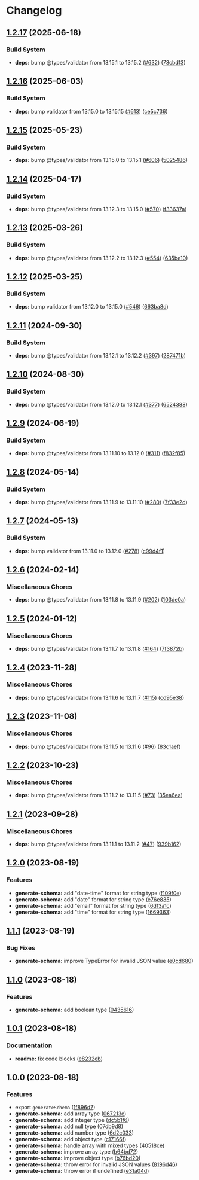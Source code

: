 # Changelog

## [1.2.17](https://github.com/braze-community/json-schema-it/compare/v1.2.16...v1.2.17) (2025-06-18)


### Build System

* **deps:** bump @types/validator from 13.15.1 to 13.15.2 ([#632](https://github.com/braze-community/json-schema-it/issues/632)) ([73cbdf3](https://github.com/braze-community/json-schema-it/commit/73cbdf33218d0c2b059be184b98854df11977672))

## [1.2.16](https://github.com/braze-community/json-schema-it/compare/v1.2.15...v1.2.16) (2025-06-03)


### Build System

* **deps:** bump validator from 13.15.0 to 13.15.15 ([#613](https://github.com/braze-community/json-schema-it/issues/613)) ([ce5c736](https://github.com/braze-community/json-schema-it/commit/ce5c7368f16e4615200ae9b4ff0041ff1f64b504))

## [1.2.15](https://github.com/braze-community/json-schema-it/compare/v1.2.14...v1.2.15) (2025-05-23)


### Build System

* **deps:** bump @types/validator from 13.15.0 to 13.15.1 ([#606](https://github.com/braze-community/json-schema-it/issues/606)) ([5025486](https://github.com/braze-community/json-schema-it/commit/5025486d63f1111f95c7a48692108fe93d0e3f52))

## [1.2.14](https://github.com/braze-community/json-schema-it/compare/v1.2.13...v1.2.14) (2025-04-17)


### Build System

* **deps:** bump @types/validator from 13.12.3 to 13.15.0 ([#570](https://github.com/braze-community/json-schema-it/issues/570)) ([f33637a](https://github.com/braze-community/json-schema-it/commit/f33637a82a2af7b5c8c73510fc5ef5ce6354ed9c))

## [1.2.13](https://github.com/braze-community/json-schema-it/compare/v1.2.12...v1.2.13) (2025-03-26)


### Build System

* **deps:** bump @types/validator from 13.12.2 to 13.12.3 ([#554](https://github.com/braze-community/json-schema-it/issues/554)) ([635be10](https://github.com/braze-community/json-schema-it/commit/635be10ed14ad684cf2dd5a84e82390ebfb94ee2))

## [1.2.12](https://github.com/braze-community/json-schema-it/compare/v1.2.11...v1.2.12) (2025-03-25)


### Build System

* **deps:** bump validator from 13.12.0 to 13.15.0 ([#546](https://github.com/braze-community/json-schema-it/issues/546)) ([663ba8d](https://github.com/braze-community/json-schema-it/commit/663ba8de34a18ea8c573400d225f1cb0b60abacd))

## [1.2.11](https://github.com/braze-community/json-schema-it/compare/v1.2.10...v1.2.11) (2024-09-30)


### Build System

* **deps:** bump @types/validator from 13.12.1 to 13.12.2 ([#397](https://github.com/braze-community/json-schema-it/issues/397)) ([287471b](https://github.com/braze-community/json-schema-it/commit/287471beaa3d1b0ba6977b99ad79857ed9cd6a05))

## [1.2.10](https://github.com/braze-community/json-schema-it/compare/v1.2.9...v1.2.10) (2024-08-30)


### Build System

* **deps:** bump @types/validator from 13.12.0 to 13.12.1 ([#377](https://github.com/braze-community/json-schema-it/issues/377)) ([6524388](https://github.com/braze-community/json-schema-it/commit/65243888f8b8dae555ac00f8495f88b11d8a8a6c))

## [1.2.9](https://github.com/braze-community/json-schema-it/compare/v1.2.8...v1.2.9) (2024-06-19)


### Build System

* **deps:** bump @types/validator from 13.11.10 to 13.12.0 ([#311](https://github.com/braze-community/json-schema-it/issues/311)) ([f832f85](https://github.com/braze-community/json-schema-it/commit/f832f85c3da1cd5fc5f4569aaa67ebfa274ac022))

## [1.2.8](https://github.com/braze-community/json-schema-it/compare/v1.2.7...v1.2.8) (2024-05-14)


### Build System

* **deps:** bump @types/validator from 13.11.9 to 13.11.10 ([#280](https://github.com/braze-community/json-schema-it/issues/280)) ([7f33e2d](https://github.com/braze-community/json-schema-it/commit/7f33e2d7b97c8d06e560779a5a8fc20acb84cad1))

## [1.2.7](https://github.com/braze-community/json-schema-it/compare/v1.2.6...v1.2.7) (2024-05-13)


### Build System

* **deps:** bump validator from 13.11.0 to 13.12.0 ([#278](https://github.com/braze-community/json-schema-it/issues/278)) ([c99d4f1](https://github.com/braze-community/json-schema-it/commit/c99d4f19dc3a18c4f8496e7b585c68c92b3a05de))

## [1.2.6](https://github.com/braze-community/json-schema-it/compare/v1.2.5...v1.2.6) (2024-02-14)


### Miscellaneous Chores

* **deps:** bump @types/validator from 13.11.8 to 13.11.9 ([#202](https://github.com/braze-community/json-schema-it/issues/202)) ([103de0a](https://github.com/braze-community/json-schema-it/commit/103de0ad07bc6ea3da7cdfec11d618a41e55499a))

## [1.2.5](https://github.com/braze-community/json-schema-it/compare/v1.2.4...v1.2.5) (2024-01-12)


### Miscellaneous Chores

* **deps:** bump @types/validator from 13.11.7 to 13.11.8 ([#164](https://github.com/braze-community/json-schema-it/issues/164)) ([7f3872b](https://github.com/braze-community/json-schema-it/commit/7f3872b4725c16e6022dd7a277c7d87e6a0a0b2e))

## [1.2.4](https://github.com/braze-community/json-schema-it/compare/v1.2.3...v1.2.4) (2023-11-28)


### Miscellaneous Chores

* **deps:** bump @types/validator from 13.11.6 to 13.11.7 ([#115](https://github.com/braze-community/json-schema-it/issues/115)) ([cd95e38](https://github.com/braze-community/json-schema-it/commit/cd95e3899cab411d4158de064f46a688fff75294))

## [1.2.3](https://github.com/braze-community/json-schema-it/compare/v1.2.2...v1.2.3) (2023-11-08)


### Miscellaneous Chores

* **deps:** bump @types/validator from 13.11.5 to 13.11.6 ([#96](https://github.com/braze-community/json-schema-it/issues/96)) ([83c1aef](https://github.com/braze-community/json-schema-it/commit/83c1aef3599358e04a2c2c8a2af2fe20965588ef))

## [1.2.2](https://github.com/braze-community/json-schema-it/compare/v1.2.1...v1.2.2) (2023-10-23)


### Miscellaneous Chores

* **deps:** bump @types/validator from 13.11.2 to 13.11.5 ([#73](https://github.com/braze-community/json-schema-it/issues/73)) ([35ea6ea](https://github.com/braze-community/json-schema-it/commit/35ea6ea6f210f5e6f09630f2b4f8a15330cee285))

## [1.2.1](https://github.com/braze-community/json-schema-it/compare/v1.2.0...v1.2.1) (2023-09-28)


### Miscellaneous Chores

* **deps:** bump @types/validator from 13.11.1 to 13.11.2 ([#47](https://github.com/braze-community/json-schema-it/issues/47)) ([939b162](https://github.com/braze-community/json-schema-it/commit/939b1624bb52274bbe48bce9e58001b1aa1d5238))

## [1.2.0](https://github.com/braze-community/json-schema-it/compare/v1.1.1...v1.2.0) (2023-08-19)


### Features

* **generate-schema:** add "date-time" format for string type ([f109f0e](https://github.com/braze-community/json-schema-it/commit/f109f0ed075dcaf4d40dfab1958784e6bfe92661))
* **generate-schema:** add "date" format for string type ([e76e835](https://github.com/braze-community/json-schema-it/commit/e76e835f773bbc9a5eafb8f5bbf0b077bd1d5572))
* **generate-schema:** add "email" format for string type ([6df3a1c](https://github.com/braze-community/json-schema-it/commit/6df3a1c644e06e2f1b96262ddc21d51a18ca33f3))
* **generate-schema:** add "time" format for string type ([1669363](https://github.com/braze-community/json-schema-it/commit/1669363656463e1cd6995d2c89778ea3040b28bc))

## [1.1.1](https://github.com/braze-community/json-schema-it/compare/v1.1.0...v1.1.1) (2023-08-19)


### Bug Fixes

* **generate-schema:** improve TypeError for invalid JSON value ([e0cd680](https://github.com/braze-community/json-schema-it/commit/e0cd6800f845271b3ebbfe38469e6f411e5d1b40))

## [1.1.0](https://github.com/braze-community/json-schema-it/compare/v1.0.1...v1.1.0) (2023-08-18)


### Features

* **generate-schema:** add boolean type ([0435616](https://github.com/braze-community/json-schema-it/commit/04356165539d28f2f31f43be2f2b71ce88e6f35e))

## [1.0.1](https://github.com/braze-community/json-schema-it/compare/v1.0.0...v1.0.1) (2023-08-18)


### Documentation

* **readme:** fix code blocks ([e8232eb](https://github.com/braze-community/json-schema-it/commit/e8232eb262725e0fb7a8394908e6f07d5ad093f4))

## 1.0.0 (2023-08-18)


### Features

* export `generateSchema` ([1f896d7](https://github.com/braze-community/json-schema-it/commit/1f896d7aa2d95df20309ebe19a4ba79cfedec2af))
* **generate-schema:** add array type ([067213e](https://github.com/braze-community/json-schema-it/commit/067213e13f25cdda89f317171e2788afcb021810))
* **generate-schema:** add integer type ([dc5b1f6](https://github.com/braze-community/json-schema-it/commit/dc5b1f601fe70e762eee380daf0f7e70a89394df))
* **generate-schema:** add null type ([07db9d8](https://github.com/braze-community/json-schema-it/commit/07db9d86123358baa278ebaa23239f8252de8b15))
* **generate-schema:** add number type ([6d2c033](https://github.com/braze-community/json-schema-it/commit/6d2c033306e3b07a8bcc15d7daaef7f5aef1c6b4))
* **generate-schema:** add object type ([c17166f](https://github.com/braze-community/json-schema-it/commit/c17166f4b841414df7a4c4c3a9db4f84dd507a67))
* **generate-schema:** handle array with mixed types ([40518ce](https://github.com/braze-community/json-schema-it/commit/40518cec0fffeabe4c1c77d13fc9b88ddc78b760))
* **generate-schema:** improve array type ([b64bd72](https://github.com/braze-community/json-schema-it/commit/b64bd7228466f938415d40f435d5e94ca6138559))
* **generate-schema:** improve object type ([b76bd20](https://github.com/braze-community/json-schema-it/commit/b76bd20b3c0f70fadd53ef874795b9fbde277f32))
* **generate-schema:** throw error for invalid JSON values ([8196d46](https://github.com/braze-community/json-schema-it/commit/8196d46da10badfd6eb8ba24c11671afbe8d6cc1))
* **generate-schema:** throw error if undefined ([e31a04d](https://github.com/braze-community/json-schema-it/commit/e31a04d1850d30decd97ebb61ac0459e59995276))
